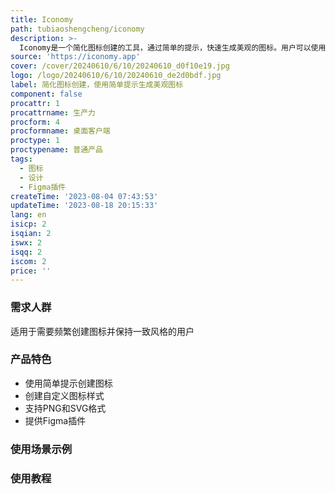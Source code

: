 ```yaml
---
title: Iconomy
path: tubiaoshengcheng/iconomy
description: >-
  Iconomy是一个简化图标创建的工具，通过简单的提示，快速生成美观的图标。用户可以使用自定义样式，创建符合自己需求的图标集。Iconomy还提供了Figma插件，方便用户在Figma中使用。
source: 'https://iconomy.app'
cover: /cover/20240610/6/10/20240610_d0f10e19.jpg
logo: /logo/20240610/6/10/20240610_de2d0bdf.jpg
label: 简化图标创建，使用简单提示生成美观图标
component: false
procattr: 1
procattrname: 生产力
procform: 4
procformname: 桌面客户端
proctype: 1
proctypename: 普通产品
tags:
  - 图标
  - 设计
  - Figma插件
createTime: '2023-08-04 07:43:53'
updateTime: '2023-08-18 20:15:33'
lang: en
isicp: 2
isqian: 2
iswx: 2
isqq: 2
iscom: 2
price: ''
---
```




### 需求人群
适用于需要频繁创建图标并保持一致风格的用户

### 产品特色
* 使用简单提示创建图标
* 创建自定义图标样式
* 支持PNG和SVG格式
* 提供Figma插件

### 使用场景示例


### 使用教程


  
